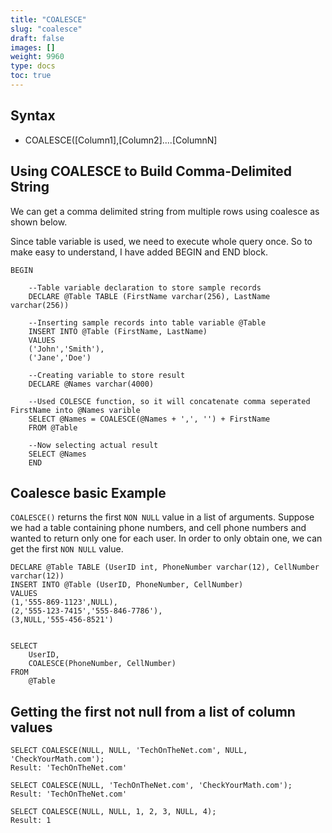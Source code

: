 ```yaml
---
title: "COALESCE"
slug: "coalesce"
draft: false
images: []
weight: 9960
type: docs
toc: true
---
```


## Syntax
- COALESCE([Column1],[Column2]....[ColumnN]

## Using COALESCE to Build Comma-Delimited String
We can get a comma delimited string from multiple rows using coalesce as shown below.

Since table variable is used, we need to execute whole query once. So to make easy to understand, I have added BEGIN and END block.

    BEGIN

        --Table variable declaration to store sample records
        DECLARE @Table TABLE (FirstName varchar(256), LastName varchar(256))

        --Inserting sample records into table variable @Table
        INSERT INTO @Table (FirstName, LastName)
        VALUES
        ('John','Smith'),
        ('Jane','Doe')

        --Creating variable to store result          
        DECLARE @Names varchar(4000)

        --Used COLESCE function, so it will concatenate comma seperated FirstName into @Names varible
        SELECT @Names = COALESCE(@Names + ',', '') + FirstName
        FROM @Table

        --Now selecting actual result 
        SELECT @Names
        END

## Coalesce basic Example
`COALESCE()` returns the first `NON NULL` value in a list of arguments. Suppose we had a table containing phone numbers, and cell phone numbers and wanted to return only one for each user. In order to only obtain one, we can get the first `NON NULL` value.


    DECLARE @Table TABLE (UserID int, PhoneNumber varchar(12), CellNumber varchar(12))
    INSERT INTO @Table (UserID, PhoneNumber, CellNumber)
    VALUES
    (1,'555-869-1123',NULL),
    (2,'555-123-7415','555-846-7786'),
    (3,NULL,'555-456-8521')
    
    
    SELECT
        UserID,
        COALESCE(PhoneNumber, CellNumber)
    FROM
        @Table



## Getting the first not null from a list of column values
    SELECT COALESCE(NULL, NULL, 'TechOnTheNet.com', NULL, 'CheckYourMath.com');
    Result: 'TechOnTheNet.com'
    
    SELECT COALESCE(NULL, 'TechOnTheNet.com', 'CheckYourMath.com');
    Result: 'TechOnTheNet.com'
    
    SELECT COALESCE(NULL, NULL, 1, 2, 3, NULL, 4);
    Result: 1

